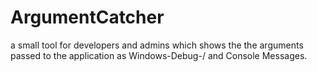 ArgumentCatcher
===============

a small tool for developers and admins which shows the the arguments passed to the application as Windows-Debug-/ and Console Messages.